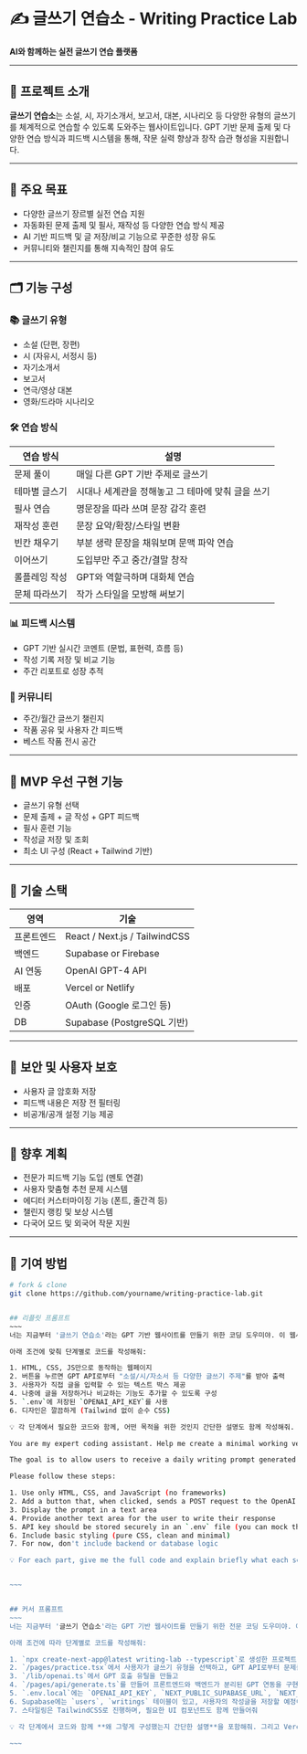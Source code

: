 # ✍️ 글쓰기 연습소 - Writing Practice Lab

**AI와 함께하는 실전 글쓰기 연습 플랫폼**

---

## 🧩 프로젝트 소개

**글쓰기 연습소**는 소설, 시, 자기소개서, 보고서, 대본, 시나리오 등 다양한 유형의 글쓰기를 체계적으로 연습할 수 있도록 도와주는 웹사이트입니다. GPT 기반 문제 출제 및 다양한 연습 방식과 피드백 시스템을 통해, 작문 실력 향상과 창작 습관 형성을 지원합니다.

---

## 🎯 주요 목표

- 다양한 글쓰기 장르별 실전 연습 지원
- 자동화된 문제 출제 및 필사, 재작성 등 다양한 연습 방식 제공
- AI 기반 피드백 및 글 저장/비교 기능으로 꾸준한 성장 유도
- 커뮤니티와 챌린지를 통해 지속적인 참여 유도

---

## 🗂️ 기능 구성

### 📚 글쓰기 유형
- 소설 (단편, 장편)
- 시 (자유시, 서정시 등)
- 자기소개서
- 보고서
- 연극/영상 대본
- 영화/드라마 시나리오

### 🛠️ 연습 방식
| 연습 방식 | 설명 |
|-----------|------|
| 문제 풀이 | 매일 다른 GPT 기반 주제로 글쓰기 |
| 테마별 글스기 | 시대나 세계관을 정해놓고 그 테마에 맞춰 글을 쓰기 |
| 필사 연습 | 명문장을 따라 쓰며 문장 감각 훈련 |
| 재작성 훈련 | 문장 요약/확장/스타일 변환 |
| 빈칸 채우기 | 부분 생략 문장을 채워보며 문맥 파악 연습 |
| 이어쓰기 | 도입부만 주고 중간/결말 창작 |
| 롤플레잉 작성 | GPT와 역할극하며 대화체 연습 |
| 문체 따라쓰기 | 작가 스타일을 모방해 써보기 |

### 📊 피드백 시스템
- GPT 기반 실시간 코멘트 (문법, 표현력, 흐름 등)
- 작성 기록 저장 및 비교 기능
- 주간 리포트로 성장 추적

### 🤝 커뮤니티
- 주간/월간 글쓰기 챌린지
- 작품 공유 및 사용자 간 피드백
- 베스트 작품 전시 공간

---

## 🧪 MVP 우선 구현 기능

- 글쓰기 유형 선택
- 문제 출제 + 글 작성 + GPT 피드백
- 필사 훈련 기능
- 작성글 저장 및 조회
- 최소 UI 구성 (React + Tailwind 기반)

---

## 🧰 기술 스택

| 영역 | 기술 |
|------|------|
| 프론트엔드 | React / Next.js / TailwindCSS |
| 백엔드 | Supabase or Firebase |
| AI 연동 | OpenAI GPT-4 API |
| 배포 | Vercel or Netlify |
| 인증 | OAuth (Google 로그인 등) |
| DB | Supabase (PostgreSQL 기반) |

---

## 🔐 보안 및 사용자 보호

- 사용자 글 암호화 저장
- 피드백 내용은 저장 전 필터링
- 비공개/공개 설정 기능 제공

---

## 🧠 향후 계획

- 전문가 피드백 기능 도입 (멘토 연결)
- 사용자 맞춤형 추천 문제 시스템
- 에디터 커스터마이징 기능 (폰트, 줄간격 등)
- 챌린지 랭킹 및 보상 시스템
- 다국어 모드 및 외국어 작문 지원

---

## 📌 기여 방법

```bash
# fork & clone
git clone https://github.com/yourname/writing-practice-lab.git


## 리플릿 프롬프트
~~~
너는 지금부터 '글쓰기 연습소'라는 GPT 기반 웹사이트를 만들기 위한 코딩 도우미야. 이 웹사이트는 사용자가 매일 다른 글쓰기 문제를 받아 글을 쓰고, 필사하거나 피드백을 받을 수 있게 해줘.

아래 조건에 맞춰 단계별로 코드를 작성해줘:

1. HTML, CSS, JS만으로 동작하는 웹페이지
2. 버튼을 누르면 GPT API로부터 "소설/시/자소서 등 다양한 글쓰기 주제"를 받아 출력
3. 사용자가 직접 글을 입력할 수 있는 텍스트 박스 제공
4. 나중에 글을 저장하거나 비교하는 기능도 추가할 수 있도록 구성
5. `.env`에 저장된 `OPENAI_API_KEY`를 사용
6. 디자인은 깔끔하게 (Tailwind 없이 순수 CSS)

💡 각 단계에서 필요한 코드와 함께, 어떤 목적을 위한 것인지 간단한 설명도 함께 작성해줘. 그리고 브라우저 콘솔에 에러가 나지 않도록 주의해줘.

You are my expert coding assistant. Help me create a minimal working version of a writing practice web app called "Writing Practice Lab."

The goal is to allow users to receive a daily writing prompt generated by GPT, then write a response in a textbox. Later, we may add feedback, saving, and comparison functions.

Please follow these steps:

1. Use only HTML, CSS, and JavaScript (no frameworks)
2. Add a button that, when clicked, sends a POST request to the OpenAI API to generate a writing prompt (such as for a short story, poem, personal essay, etc.)
3. Display the prompt in a text area
4. Provide another text area for the user to write their response
5. API key should be stored securely in an `.env` file (you can mock this in Replit)
6. Include basic styling (pure CSS, clean and minimal)
7. For now, don't include backend or database logic

💡 For each part, give me the full code and explain briefly what each section does. Make sure the code works on Replit and has no console errors.


~~~


## 커서 프롬프트
~~~
너는 지금부터 '글쓰기 연습소'라는 GPT 기반 웹사이트를 만들기 위한 전문 코딩 도우미야. 이 프로젝트는 Next.js(TypeScript)로 구성되며 GPT-4 API와 Supabase를 연동할 예정이야.

아래 조건에 따라 단계별로 코드를 작성해줘:

1. `npx create-next-app@latest writing-lab --typescript`로 생성한 프로젝트 기준
2. `/pages/practice.tsx`에서 사용자가 글쓰기 유형을 선택하고, GPT API로부터 문제를 받아오는 화면을 만들어줘
3. `/lib/openai.ts`에서 GPT 호출 유틸을 만들고
4. `/pages/api/generate.ts`를 만들어 프론트엔드와 백엔드가 분리된 GPT 연동을 구현해줘
5. `.env.local`에는 `OPENAI_API_KEY`, `NEXT_PUBLIC_SUPABASE_URL`, `NEXT_PUBLIC_SUPABASE_ANON_KEY`를 사용한다고 가정
6. Supabase에는 `users`, `writings` 테이블이 있고, 사용자의 작성글을 저장할 예정이야
7. 스타일링은 TailwindCSS로 진행하며, 필요한 UI 컴포넌트도 함께 만들어줘

💡 각 단계에서 코드와 함께 **왜 그렇게 구성했는지 간단한 설명**을 포함해줘. 그리고 Vercel 배포를 고려해서 API 라우팅이나 `.env` 변수 구성도 충돌 없이 구성해줘.

~~~

